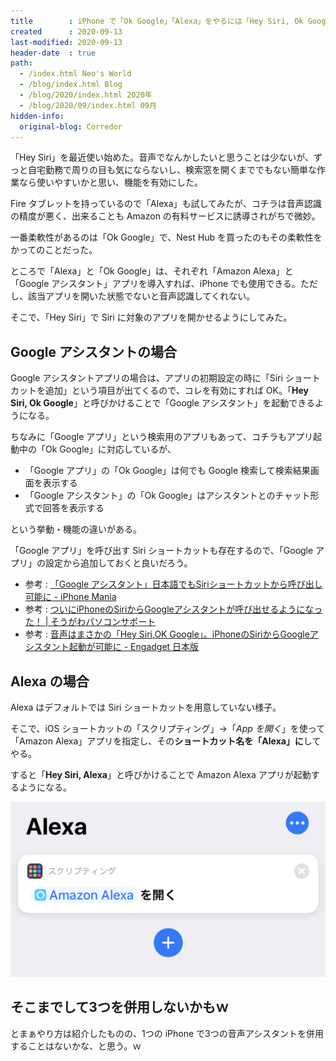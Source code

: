 ```yaml
---
title        : iPhone で「Ok Google」「Alexa」をやるには「Hey Siri, Ok Google」「Hey Siri, Alexa」と呼ぶ
created      : 2020-09-13
last-modified: 2020-09-13
header-date  : true
path:
  - /index.html Neo's World
  - /blog/index.html Blog
  - /blog/2020/index.html 2020年
  - /blog/2020/09/index.html 09月
hidden-info:
  original-blog: Corredor
---
```


「Hey Siri」を最近使い始めた。音声でなんかしたいと思うことは少ないが、ずっと自宅勤務で周りの目も気にならないし、検索窓を開くまででもない簡単な作業なら使いやすいかと思い、機能を有効にした。

Fire タブレットを持っているので「Alexa」も試してみたが、コチラは音声認識の精度が悪く、出来ることも Amazon の有料サービスに誘導されがちで微妙。

一番柔軟性があるのは「Ok Google」で、Nest Hub を買ったのもその柔軟性をかってのことだった。

ところで「Alexa」と「Ok Google」は、それぞれ「Amazon Alexa」と「Google アシスタント」アプリを導入すれば、iPhone でも使用できる。ただし、該当アプリを開いた状態でないと音声認識してくれない。

そこで、「Hey Siri」で Siri に対象のアプリを開かせるようにしてみた。

## Google アシスタントの場合

Google アシスタントアプリの場合は、アプリの初期設定の時に「Siri ショートカットを追加」という項目が出てくるので、コレを有効にすれば OK。「**Hey Siri, Ok Google**」と呼びかけることで「Google アシスタント」を起動できるようになる。

ちなみに「Google アプリ」という検索用のアプリもあって、コチラもアプリ起動中の「Ok Google」に対応しているが、

- 「Google アプリ」の「Ok Google」は何でも Google 検索して検索結果画面を表示する
- 「Google アシスタント」の「Ok Google」はアシスタントとのチャット形式で回答を表示する

という挙動・機能の違いがある。

「Google アプリ」を呼び出す Siri ショートカットも存在するので、「Google アプリ」の設定から追加しておくと良いだろう。

- 参考 : [「Google アシスタント」日本語でもSiriショートカットから呼び出し可能に - iPhone Mania](https://iphone-mania.jp/news-233683/)
- 参考 : [ついにiPhoneのSiriからGoogleアシスタントが呼び出せるようになった！ | そうがわパソコンサポート](https://sougawa-pc.net/hey-siri-ok-google/)
- 参考 : [音声はまさかの「Hey Siri,OK Google」。iPhoneのSiriからGoogleアシスタント起動が可能に - Engadget 日本版](https://japanese.engadget.com/jp-2018-11-21-hey-siri-ok-google-iphone-siri-google.html)

## Alexa の場合

Alexa はデフォルトでは Siri ショートカットを用意していない様子。

そこで、iOS ショートカットの「スクリプティング」→「*App を開く*」を使って「Amazon Alexa」アプリを指定し、その**ショートカット名を「Alexa」に**してやる。

すると「**Hey Siri, Alexa**」と呼びかけることで Amazon Alexa アプリが起動するようになる。

![Alexa を開く](13-01-01.png)

## そこまでして3つを併用しないかもｗ

とまぁやり方は紹介したものの、1つの iPhone で3つの音声アシスタントを併用することはないかな、と思う。ｗ
